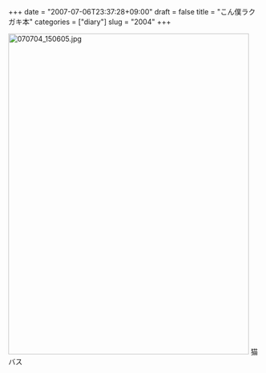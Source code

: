 +++
date = "2007-07-06T23:37:28+09:00"
draft = false
title = "こん僕ラクガキ本"
categories = ["diary"]
slug = "2004"
+++

<img alt="070704_150605.jpg" class="pict" height="640" src="http://ieiriblog.img.jugem.jp/20070706_329878.jpg" width="480" />
猫バス
